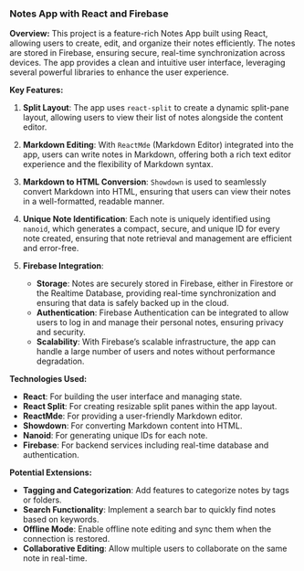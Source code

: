 ### Notes App with React and Firebase

**Overview:**
This project is a feature-rich Notes App built using React, allowing users to create, edit, and organize their notes efficiently. The notes are stored in Firebase, ensuring secure, real-time synchronization across devices. The app provides a clean and intuitive user interface, leveraging several powerful libraries to enhance the user experience.

**Key Features:**
1. **Split Layout**: The app uses `react-split` to create a dynamic split-pane layout, allowing users to view their list of notes alongside the content editor.

2. **Markdown Editing**: With `ReactMde` (Markdown Editor) integrated into the app, users can write notes in Markdown, offering both a rich text editor experience and the flexibility of Markdown syntax.

3. **Markdown to HTML Conversion**: `Showdown` is used to seamlessly convert Markdown into HTML, ensuring that users can view their notes in a well-formatted, readable manner.

4. **Unique Note Identification**: Each note is uniquely identified using `nanoid`, which generates a compact, secure, and unique ID for every note created, ensuring that note retrieval and management are efficient and error-free.

5. **Firebase Integration**: 
   - **Storage**: Notes are securely stored in Firebase, either in Firestore or the Realtime Database, providing real-time synchronization and ensuring that data is safely backed up in the cloud.
   - **Authentication**: Firebase Authentication can be integrated to allow users to log in and manage their personal notes, ensuring privacy and security.
   - **Scalability**: With Firebase’s scalable infrastructure, the app can handle a large number of users and notes without performance degradation.

**Technologies Used:**
- **React**: For building the user interface and managing state.
- **React Split**: For creating resizable split panes within the app layout.
- **ReactMde**: For providing a user-friendly Markdown editor.
- **Showdown**: For converting Markdown content into HTML.
- **Nanoid**: For generating unique IDs for each note.
- **Firebase**: For backend services including real-time database and authentication.

**Potential Extensions:**
- **Tagging and Categorization**: Add features to categorize notes by tags or folders.
- **Search Functionality**: Implement a search bar to quickly find notes based on keywords.
- **Offline Mode**: Enable offline note editing and sync them when the connection is restored.
- **Collaborative Editing**: Allow multiple users to collaborate on the same note in real-time.
